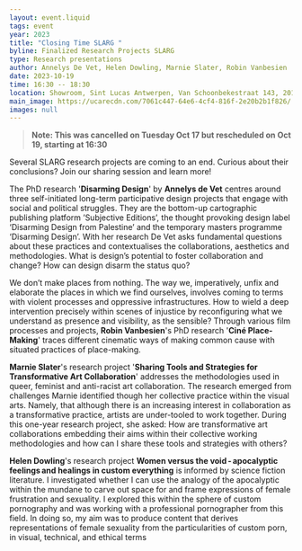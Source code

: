 ```yaml
---
layout: event.liquid
tags: event
year: 2023
title: "Closing Time SLARG "
byline: Finalized Research Projects SLARG
type: Research presentations
author: Annelys De Vet, Helen Dowling, Marnie Slater, Robin Vanbesien
date: 2023-10-19
time: 16:30 -- 18:30
location: Showroom, Sint Lucas Antwerpen, Van Schoonbekestraat 143, 2018 Antwerpen
main_image: https://ucarecdn.com/7061c447-64e6-4cf4-816f-2e20b2b1f826/
images: null
---
```

> **Note: This was cancelled on Tuesday Oct 17 but rescheduled on Oct 19, starting at 16:30**

Several SLARG research projects are coming to an end. Curious about their conclusions? Join our sharing session and learn more! 

The PhD research '**Disarming Design**' by **Annelys de Vet** centres around three self-initiated long-term participative design projects that engage with social and political struggles. They are the bottom-up cartographic publishing platform ’Subjective Editions’, the thought provoking design label ‘Disarming Design from Palestine’ and the temporary masters programme ‘Disarming Design’. With her research De Vet asks fundamental questions about these practices and contextualises the collaborations, aesthetics and methodologies. What is design’s potential to foster collaboration and change? How can design disarm the status quo?

We don’t make places from nothing. The way we, imperatively, unfix and elaborate the places in which we find ourselves, involves coming to terms with violent processes and oppressive infrastructures. How to wield a deep intervention precisely within scenes of injustice by reconfiguring what we understand as presence and visibility, as the sensible? Through various film processes and projects, **Robin Vanbesien**'s PhD research '**Ciné Place-Making**' traces different cinematic ways of making common cause with situated practices of place-making.

**Marnie Slater**'s research project '**Sharing Tools and Strategies for Transformative Art Collaboration**' addresses the methodologies used in queer, feminist and anti-racist art collaboration. The research emerged from challenges Marnie identified though her collective practice within the visual arts. Namely, that although there is an increasing interest in collaboration as a transformative practice, artists are under-tooled to work together. During this one-year research project, she asked: How are transformative art collaborations embedding their aims within their collective working methodologies and how can I share these tools and strategies with others?

**Helen Dowling**'s research project **Women versus the void - apocalyptic feelings and healings in custom everything**  is informed by science fiction literature. I investigated whether I can use the analogy of the apocalyptic within the mundane to carve out space for and frame expressions of female frustration and sexuality. I explored this within the sphere of custom pornography and was working with a professional pornographer from this field. In doing so, my aim was to produce content that derives representations of female sexuality from the particularities of custom porn, in visual, technical, and ethical terms